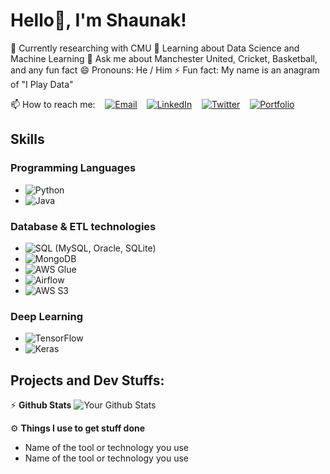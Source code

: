 # Hello👋, I'm Shaunak!


🔭 Currently researching with CMU
🌱 Learning about Data Science and Machine Learning
💬 Ask me about Manchester United, Cricket, Basketball, and any fun fact
😄 Pronouns: He / Him
⚡ Fun fact: My name is an anagram of "I Play Data"

📫 How to reach me: &nbsp;&nbsp;
[![Email](https://img.shields.io/badge/Email-%231DA1F2?style=flat&logo=gmail&logoColor=white)](mailto:your-email@example.com)
&nbsp;&nbsp;
[![LinkedIn](https://img.shields.io/badge/LinkedIn-%230077B5?style=flat&logo=linkedin&logoColor=white)](https://www.linkedin.com/in/your-name)
&nbsp;&nbsp;
[![Twitter](https://img.shields.io/badge/Twitter-%231DA1F2?style=flat&logo=twitter&logoColor=white)](https://twitter.com/YourTwitterHandle)
&nbsp;&nbsp;
[![Portfolio](https://img.shields.io/badge/Portfolio-%231abc9c?style=flat&logo=web&logoColor=white)](https://your-portfolio-website.com)

## Skills

### Programming Languages
- ![Python](https://img.shields.io/badge/Python-3776AB?style=flat-square&logo=python&logoColor=white)
- ![Java](https://img.shields.io/badge/Java-007396?style=flat-square&logo=java&logoColor=white)

### Database & ETL technologies
- ![SQL](https://img.shields.io/badge/SQL-4479A1?style=flat-square&logo=postgresql&logoColor=white) (MySQL, Oracle, SQLite)
- ![MongoDB](https://img.shields.io/badge/MongoDB-47A248?style=flat-square&logo=mongodb&logoColor=white)
- ![AWS Glue](https://img.shields.io/badge/AWS%20Glue-232F3E?style=flat-square&logo=amazon-aws&logoColor=white)
- ![Airflow](https://img.shields.io/badge/Apache%20Airflow-017CEE?style=flat-square&logo=apache-airflow&logoColor=white)
- ![AWS S3](https://img.shields.io/badge/AWS%20S3-569A31?style=flat-square&logo=amazon-s3&logoColor=white)

### Deep Learning
- ![TensorFlow](https://img.shields.io/badge/TensorFlow-FF6F00?style=flat-square&logo=tensorflow&logoColor=white)
- ![Keras](https://img.shields.io/badge/Keras-D00000?style=flat-square&logo=keras&logoColor=white)


## Projects and Dev Stuffs:
⚡ **Github Stats**
![Your Github Stats](https://github-readme-stats.vercel.app/api?username=shaunak-profile&show_icons=true&hide_border=true)

⚙️ **Things I use to get stuff done**
- Name of the tool or technology you use
- Name of the tool or technology you use
